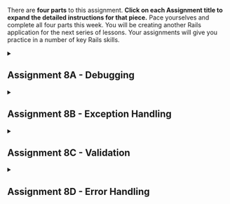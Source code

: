 There are **four parts** to this assignment.  **Click on each Assignment title to expand the detailed instructions for that piece.** Pace yourselves and complete all four parts this week.  You will be creating another Rails application for the next series of lessons.  Your assignments will give you practice in a number of key Rails skills.  

<details>
  <summary> 
    <h2>Assignment 8A - Debugging</h2>
    </summary>
  
The first of these is debugging.  Fork and clone [this repository.](https://github.com/Code-the-Dream-School/R7-additional)  Then create a lesson8 branch, where you will do your work.

## Getting Started with a Customer App

Do ```bin/bundle install``` to install the gems needed for the repository.  We will start the quick way. (You should have forked and cloned the repository, and run bundle install.) While in your Backend-validations directory, type:

```
bin/rails generate scaffold Customer first_name:string last_name:string phone:string email:string
bin/rails db:migrate
```

Then, edit your config/routes.rb. You are probably tired of seeing the plain Rails screen when you connect your browser to the root path of your application. Right after the Rails.application.routes.draw line of your routes.rb, put the line

```
root to: 'customers#index'
```

This will configure the server to bring up this page when you connect to the root path.

## Rails Debugging

Start the rails server. Then, in the browser, go to your / URL path and try the application out. You will see that you can create customer records, edit them, show them, and delete them. Leave a few customer records in. So far, so good. However in our, now try this URL path

```
/customers/567
```

You will see the error screen that follows:

![Not found error](https://github.com/Code-the-Dream-School/R7-additional/blob/41209f64e91198d76f82a1d79a72702acab5dba0/lessons/not-found-error.png?raw=true)

So we debug, as described below.

## Now in Ruby: A Built-in Debugger

There is now a debugger built into current versions of Ruby. There is also a gemcalled debug to enable you to use the Ruby debugger in Rails. Previously, one would use a gem called Byebug, which worked much the same way. The debug gem is automatically added to the development and test section of the Gemfile when you generate a Rails instance.

## Using the Debugger

According to the error message, the problem occurs in line 67 (your line number may be slightly different) of app/controllers/customers/controller.rb. So, with our editor, we add a line that says just:

```
debugger
```

right before the failing line in that file (right after def set\_customer). Then we re-run the server, and go to the /customers/567 url to duplicate the error. The browser will appear to hang waiting on the server.

Go to your command line session where you are running the server console. You will see something like this:

![debug console](https://github.com/Code-the-Dream-School/R7-additional/blob/41209f64e91198d76f82a1d79a72702acab5dba0/lessons/debugger.png?raw=true)

## At the Debugger Prompt

You can now type into the server console session, and you can do anything you could do from the rails console, plus debugger commands. In particular, you can look at the value of variables. Type this:

```
params
```

And it will show you the value of the parameters passed to the controller. In particular, it will show “id”=>”567”. Now type:

```
Customer.all
```

and it will show you a list of the customer records you created. None of them have id 567, so that is the reason for the error. Type c and hit enter. This will allow the server to continue.

## Comments on the Debugger

This is a very short introduction to the debugger. In practice, if you are developing a real application, you will have bugs. To fix them, you will use the debugger a lot! It’s a good idea to practice with it, by putting debugger statements at various points in the code and experimenting with what you can see. You can even put debugger statements in your erb files, by adding this line:

```
<% debugger %>
```

It would be a good idea to learn more about debugging than is described in this short lesson. The commands available at the debugger prompt are described **[here.](https://www.tutorialspoint.com/ruby/ruby%5Fdebugger.htm)** Also, a reference on using the debugger in Rails is **[here.](https://guides.rubyonrails.org/debugging%5Frails%5Fapplications.html)** Have a look at these, although you do not need to go through them in detail at this time. You should now be familiar with the following command line tools: irb, which is the ruby interactive runtime; and bin/rails console, which is the rails console. Everything you can do from the rails console is can also be done in a debugger session.

Be sure to take all debugger statements out of the code before you push it to production! If the server does hit a debugger statement it will hang at that point. So take the debugger statement out of your code now.
</details>

<details>
 <summary> 
    <h2>Assignment 8B - Exception Handling</h2>
  </summary>

Stop the server. Now we want to edit ```customers_controller.rb again```. Add this line near the top of the file, right after the “class” line, but before the “before\_action” line:

```ruby
rescue_from ActiveRecord::RecordNotFound, with: :catch_not_found
```

And, add this method to the bottom of the file, right before the end that ends the class:

```ruby
def catch_not_found(e)
      Rails.logger.debug("We had a not found exception.")
      flash.alert = e.to_s
      redirect_to customers_path
end
```

## Explaining This Code

The ```rescue_from``` statement says that if an exception of the specified type occurs, call the ```catch_not_found``` method.

The Rails.logger.debug statement writes an entry to the Rails log. You will see it in the console, and it is also written to the log/development.log file.

The flash.alert statement takes the message from the exception and stores it in the flash object so that it can be displayed to the user.

The ```redirect_to``` statement puts up the index page again, so that the user does not see that other error page.

## Trying the Code Again

Now save the controller file, restart the server, and go to the /customers/567 URL again. You will see that the index page is shown, instead of the error. You will see that the “we had a not found exception” line is in the server log when you look at the console. BUT the user does not see the error message. We need to do more to make that work.

## Modifying the Layout

Edit the app/views/layouts/application.html.erb file. Add these lines, just below the <body> tag:

```
<% if flash[:alert].present? %>
    <p class="my_alert"><%= flash[:alert] %></p>
<% end %>
```

## CSS Files for Rails are in the app/assets/stylesheets Folder

Open app/assets/stylesheets/application.css. Add this CSS style rule at the bottom:

```
.my_alert {
  color: red;
}
```

This corresponds to the ```my_alert``` class that was used in the application.html.erb file. We want alerts to show in red. (You can try adding other styling if you want this application to look cool, but let’s make this work first.)

## Now Try /customers/567 Again

You will see that you are once again directed to the index page, but at the top, in red, there will be an error message:

Couldn’t find Customer with ‘id’=567

This is a much more user friendly message than before.
  
</details>

<details>
 <summary> 
    <h2>Assignment 8C - Validation</h2>
    </summary>

So far, we have talked about byebug, exception handling, logging, layouts, flash messages, and styles. Validation is next. Try this: Create several customers with blank first names or last names or phone numbers with letters in them or with email addresses that don’t have an @ sign. You will see that it just creates these nonsense entries. We wouldn’t want this in a production application. We want the entries to be validated so that they make sense.

We will use a gem called email-validator. Add this line to your Gemfile, above the development, test group:

```
gem 'email_validator'
```

Then run bundle install so that you pick up this gem.

Next, edit app/models/customer.rb. It should be changed to look like this:

```ruby
class Customer < ApplicationRecord
 validates :first_name, presence: true, format: { with: /\A[a-z\-' ]+\z/i }
 validates :last_name, presence: true, format: { with: /\A[a-z\-' ]+\z/i }
 validates :phone, presence: true
 validates :phone, numericality: { only_integer: true }
 validates :phone, length: { is: 10 }
 validates :email, presence: true, email: true

 def full_name
   "#{first_name} #{last_name}"
 end
end

```

## Explaining the Code

We have added validators, as described here: <https://guides.rubyonrails.org/active%5Frecord%5Fvalidations.html> . The presence validator means that the entry can’t be blank. The numericality validator for the phone means that only digits are accepted. The length validator for the phone means that it must be 10 digits. (Note that this would not work for other countries, as they have numbers of different lengths.) For the email, we are using the email\_validator gem. We are also using a regular expression to validate the format of the first and last name. We won’t explain regular expressions now, but they are good to learn. In this case, the expression provides a pattern that the first and last names must match.

Note: Validators do not correct entries that are already in the database. It only prevents new ones or updated ones from being incorrect.

The full\_name method is not a validator. We’ll use that for something else.

## Trying the New Validators

Restart the server with the new code, and try to create a customer record with everything blank. You will see this message:

![customer errors](https://github.com/Code-the-Dream-School/R7-additional/blob/41209f64e91198d76f82a1d79a72702acab5dba0/lessons/customer-errors.png?raw=true)

## How These Messages Come Up

When the save is attempted for the new customer object, the validators run. If any of the validations fail, the record is not written to the database. Instead, error information, including messages, is stored in the customer object, so that they can be reported to the user. Suppose the object to be saved is @customer. Then @customer.errors.full\_messages contains an array of messages about the failures.

Now look at app/views/customers/\_form.html.erb . You will see a block at the start that starts if customer.errors.any? . This is the block that displays the error messages.

This error handling is provided because we generated the scaffold for customers. You will need to know how to code error handling within your controller, which is the subject of the next section.
  
</details>

<details>
 <summary> 
    <h2>Assignment 8D - Error Handling</h2>
    </summary>

Edit ```app/controllers/customers_controller.rb```. You will see a create and an update method. We won’t explain their current contents right now, because we are going to change them. Comment all the lines out between the def and the end for the create method. Do the same for the update method.

Now in the create method, put these lines:

```ruby
@customer = Customer.new(customer_params)
@customer.save
flash.notice = "The customer record was created successfully."
redirect_to @customer
```

In the update method, put these lines:

```ruby
@customer.update(customer_params)
flash.notice = "The customer record was updated successfully."
redirect_to @customer
```

These will make the functions work, but without error processing. Now, if you try to create a customer with blank fields, it will not give error messages. It won’t actually create the record, but it will tell you that it succeeded. (By the way, the flash.notice is displayed by the line at the top of app/views/customers/index.html.erb , where it puts out the notice.)

## Checking for Errors and Handling Them

We need to get our error messages back. Basically, if @customer.save succeeds, it will return the @customer object, updated with the newly created id. If it fails, typically because validation fails, it returns nil — and then we have to handle the error. The same is true of the update function. So change those methods as follows.

## The create Method With Error Handling

```ruby
    @customer = Customer.new(customer_params)
    if @customer.save
      flash.notice = "The customer record was created successfully."
      redirect_to @customer
    else
      render :new, status: :unprocessable_entity
    end
```

## The update Method With Error Handling

```ruby
    if @customer.update(customer_params)
      flash.notice = "The customer record was updated successfully."
      redirect_to @customer
    else
      render :edit, status: :unprocessable_entity
    end
```

If @customer.save or @customer.update return non-nil values, that means they succeeded, and we can redirect back to the show page with a success message. If they return nil, we have the else processing. In that, we render the page again (put the previous screen back up), but pass the status of unprocessable\_entry, and Rails, because that status is set, displays the error that occured.

## Additional Methods in the Customer Model Class

We added a ```full_name``` method to the Customer model class. Additional methods in model classes can be convenient. This will show how. Edit ```app/views/customers/_customer.html.erb``` . Replace this:

```
  <p>
    <strong>First name:</strong>
    <%= customer.first_name %>
  </p>

  <p>
    <strong>Last name:</strong>
    <%= customer.last_name %>
  </p>
```

with this:

```
  <p>
    <strong>Full name:</strong>
    <%= customer.full_name %>
  </p>
```

Here we add the ```full_name``` method we added to the Customer model class. Now go to the /customers url and you will see the difference.

## Submitting Your Work

As usual, you add and commit your changes, and then push the lesson8 branch to github.  Then create the pull request.  You will start a new branch for the next lesson.  By the way, it is a good practice to add, commit, and push your changes after you complete each step and made it work.  Then you can't lose your work.
  
</details>
